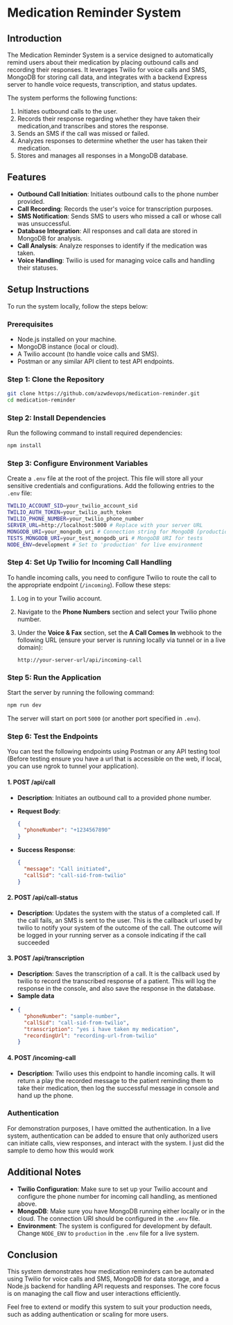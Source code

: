 # Medication Reminder System

## Introduction

The Medication Reminder System is a service designed to automatically remind users about their medication by placing outbound calls and recording their responses. It leverages Twilio for voice calls and SMS, MongoDB for storing call data, and integrates with a backend Express server to handle voice requests, transcription, and status updates.

The system performs the following functions:

1.  Initiates outbound calls to the user.
2.  Records their response regarding whether they have taken their medication,and transcribes and stores the response.
3.  Sends an SMS if the call was missed or failed.
4.  Analyzes responses to determine whether the user has taken their medication.
5.  Stores and manages all responses in a MongoDB database.

## Features

- **Outbound Call Initiation**: Initiates outbound calls to the phone number provided.
- **Call Recording**: Records the user's voice for transcription purposes.
- **SMS Notification**: Sends SMS to users who missed a call or whose call was unsuccessful.
- **Database Integration**: All responses and call data are stored in MongoDB for analysis.
- **Call Analysis**: Analyze responses to identify if the medication was taken.
- **Voice Handling**: Twilio is used for managing voice calls and handling their statuses.

## Setup Instructions

To run the system locally, follow the steps below:

### Prerequisites

- Node.js installed on your machine.
- MongoDB instance (local or cloud).
- A Twilio account (to handle voice calls and SMS).
- Postman or any similar API client to test API endpoints.

### Step 1: Clone the Repository

```bash
git clone https://github.com/azwdevops/medication-reminder.git
cd medication-reminder

```

### Step 2: Install Dependencies

Run the following command to install required dependencies:

```bash
npm install

```

### Step 3: Configure Environment Variables

Create a `.env` file at the root of the project. This file will store all your sensitive credentials and configurations. Add the following entries to the `.env` file:

```bash
TWILIO_ACCOUNT_SID=your_twilio_account_sid
TWILIO_AUTH_TOKEN=your_twilio_auth_token
TWILIO_PHONE_NUMBER=your_twilio_phone_number
SERVER_URL=http://localhost:5000 # Replace with your server URL
MONGODB_URI=your_mongodb_uri # Connection string for MongoDB (production)
TESTS_MONGODB_URI=your_test_mongodb_uri # MongoDB URI for tests
NODE_ENV=development # Set to 'production' for live environment

```

### Step 4: Set Up Twilio for Incoming Call Handling

To handle incoming calls, you need to configure Twilio to route the call to the appropriate endpoint (`/incoming`). Follow these steps:

1.  Log in to your Twilio account.
2.  Navigate to the **Phone Numbers** section and select your Twilio phone number.
3.  Under the **Voice & Fax** section, set the **A Call Comes In** webhook to the following URL (ensure your server is running locally via tunnel or in a live domain):

    ```
    http://your-server-url/api/incoming-call

    ```

### Step 5: Run the Application

Start the server by running the following command:

```bash
npm run dev

```

The server will start on port `5000` (or another port specified in `.env`).

### Step 6: Test the Endpoints

You can test the following endpoints using Postman or any API testing tool (Before testing ensure you have a url that is accessible on the web, if local, you can use ngrok to tunnel your application).

#### 1. **POST /api/call**

- **Description**: Initiates an outbound call to a provided phone number.
- **Request Body**:

  ```json
  {
    "phoneNumber": "+1234567890"
  }
  ```

- **Success Response**:

  ```json
  {
    "message": "Call initiated",
    "callSid": "call-sid-from-twilio"
  }
  ```

#### 2. **POST /api/call-status**

- **Description**: Updates the system with the status of a completed call. If the call fails, an SMS is sent to the user. This is the callback url used by twilio to notify your system of the outcome of the call. The outcome will be logged in your running server as a console indicating if the call succeeded

#### 3. **POST /api/transcription**

- **Description**: Saves the transcription of a call. It is the callback used by twilio to record the transcribed response of a patient. This will log the response in the console, and also save the response in the database.
- **Sample data**
- ```json
  {
    "phoneNumber": "sample-number",
    "callSid": "call-sid-from-twilio",
    "transcription": "yes i have taken my medication",
    "recordingUrl": "recording-url-from-twilio"
  }
  ```

#### 4. **POST /incoming-call**

- **Description**: Twilio uses this endpoint to handle incoming calls. It will return a play the recorded message to the patient reminding them to take their medication, then log the successful message in console and hand up the phone.

### Authentication

For demonstration purposes, I have omitted the authentication. In a live system, authentication can be added to ensure that only authorized users can initiate calls, view responses, and interact with the system. I just did the sample to demo how this would work

## Additional Notes

- **Twilio Configuration**: Make sure to set up your Twilio account and configure the phone number for incoming call handling, as mentioned above.
- **MongoDB**: Make sure you have MongoDB running either locally or in the cloud. The connection URI should be configured in the `.env` file.
- **Environment**: The system is configured for development by default. Change `NODE_ENV` to `production` in the `.env` file for a live system.

## Conclusion

This system demonstrates how medication reminders can be automated using Twilio for voice calls and SMS, MongoDB for data storage, and a Node.js backend for handling API requests and responses. The core focus is on managing the call flow and user interactions efficiently.

Feel free to extend or modify this system to suit your production needs, such as adding authentication or scaling for more users.
